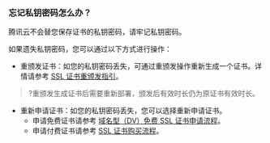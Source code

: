### 忘记私钥密码怎么办？
腾讯云不会替您保存证书的私钥密码，请牢记私钥密码。

如果遗失私钥密码，您可以通过以下方式进行操作：
- 重颁发证书：如您的私钥密码丢失，可通过重颁发操作重新生成一个证书。详情请参考 [SSL 证书重颁发指引](https://cloud.tencent.com/document/product/400/45609)。
>?重颁发生成证书后需要重新部署，颁发后有效时长仍为原证书有效时长。
>
- 重新申请证书：如您的私钥密码丢失，您可以选择重新申请证书。
  - 申请免费证书请参考 [域名型（DV）免费 SSL 证书申请流程](https://cloud.tencent.com/document/product/400/6814)。
  - 申请付费证书请参考 [SSL 证书购买流程](https://cloud.tencent.com/document/product/400/7995)。
